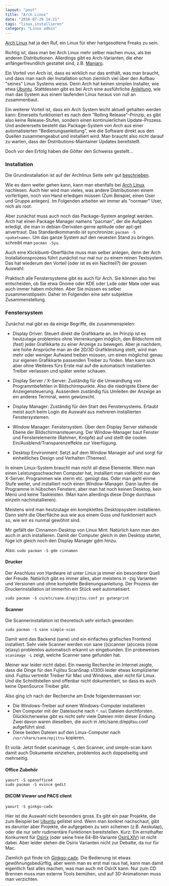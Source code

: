 ```yaml
---
layout: "post"
title: "Arch Linux"
date: "2016-07-29 14:21"
tags: "linux,installieren"
category: "Linux admin"
---
```

[Arch Linux](http://www.archlinux.org) hat ja den Ruf, ein Linux für eher hartgesottene Freaks zu sein.

Richtig ist, dass man bei Arch Linux mehr selber machen muss, als bei anderen Distributionen. Allerdings gibt es Arch-Varianten, die eher anfängerfreundlich gestaltet sind, z.B. [Manjaro](http://manjaro.org).

Ein Vorteil von Arch ist, dass es wirklich nur das enthält, was man braucht, und dass man nach der Installation schon ziemlich viel über den Aufbau "seines" Linux Systems weiss.
Denn Arch hat keinen simplen Installer, wie etwa [Ubuntu](http://www.ubuntu.com). Stattdessen gibt es bei Arch eine ausführliche [Anleitung](https://wiki.archlinux.org/index.php/Beginners%27_guide), wie man das System aus einem laufenden Linux heraus von null an zusammenbaut.

Ein weiterer Vorteil ist, dass ein Arch System leicht aktuell gehalten werden kann: Einerseits funktioniert es nach dem "Rolling Release"-Prinzip, es gibt also keine Release-Stufen, sondern einen kontinuierlichen Update-Prozess. Und andererseits besteht das Package-System von Arch aus einer automatisierten "Bedienungsanleitung", wie die Software direkt aus den Quellen zusammengeabut und installiert wird. Man braucht also nicht darauf zu warten, dass der Distributions-Maintainer Updates bereitstellt.

 Doch vor den Erfolg haben die Götter den Schweiss gestellt...


### Installation

Die Grundinstallation ist auf der Archlinux Seite sehr gut [beschrieben](https://wiki.archlinux.org/index.php/Beginners%27_guide).

Wie es dann weiter gehen kann, kann man ebenfalls bei [Arch Linux](https://wiki.archlinux.org/index.php/General_recommendations)   nachlesen. Auch hier wird man vieles, was andere Distributionen einem vorfertigen, noch von Hand erledigen müssen (Zum Beispiel, einen User und Gruppe anlegen). Im Folgenden arbeiten wir immer als "normaer" User, nich als root.

Aber zunächst muss auch noch das Package-System angelegt werden. Arch hat einen Package Manager namens "pacman", der die Aufgaben erledigt, die man in debian-Derivaten gerne aptitude oder apt-get anvertraut. Das Standardkommando ist synchronize: `pacman -S <paketname>`. Um das ganze System auf den neuesten Stand zu bringen. schreibt man `pacman -Syu`.

Auch eine Klickibunti-Oberfläche muss man selber anlegen, denn der Arch Installationsprozess führt zunächst nur mal nur zu einem reinen Textsystem. Das hat wiederum den Vorteil (oder ist es ein Nachteil?) der grossen Auswahl:

Praktisch alle Fenstersysteme gibt es auch für Arch. Sie können also frei entscheiden, ob Sie etwa Gnome oder KDE oder Lxde oder Mate oder was auch immer haben möchten. Aber Sie müssen es selber zusammenstöpseln. Daher im Folgenden eine sehr subjektive Zusammenstellung.

### Fenstersystem
Zunächst mal gibt es da einige Begriffe, die zusammenspielen:

- Display Driver: Steuert direkt die Grafikkarte an. Im Prinzip ist es heutzutage problemlos ohne Verrenkungen möglich, den Bildschirm mit (fast) jeder Grafikkarte zu einer Anzeige zu bewegen. Aber je nachdem, wie hohe Ansprüche man an die 2D/3D Grafikleistung stellt, wird man mehr oder weniger Aufwand treiben müssen, um einen möglichst genau zur eigenen Grafikkarte passenden Treiber zu finden. Man kann sich aber ohne Weiteres fürs Erste mal auf die automatisch installierten Treiber verlassen und später weiter schauen.

- Display Server / X-Server: Zuständig für die Umwandlung von Programmbefehlen in Bildschirmpunkte. Also die niedrigste Ebene der Anzeigensteuerung. Ausserdem zuständig füs Umleiten der Anzeige an ein anderes Terminal, wenn gewünscht.

- Display Manager: Zuständig für den Start des Fenstersystems. Erlaubt meist auch beim Login die Auswahl aus mehreren installierten Fenstersystemen.

- Window Manager: Fenstersystem. Über dem Display Server stehende Ebene der Bildschirmansteuerung. Der Window-Manager baut Fenster und Fensterelemente (Rahmen, Knöpfe) auf und stellt die coolen Ein/Ausblend/Transparenzeffekte zur Veerfügung.

- Desktop Environment: Setzt auf dem Window Manager auf und sorgt für einheitliches Design und Verhalten (Themes).

In einem Linux-System braucht man nicht all diese Elemente. Wenn man einen Leistungsschwachen Computer hat, installiert man vielleicht nur den X-Server. Programmen wie xterm etc. genügt das. Oder man geht einme Stufe weiter, und installiert noch einen Window-Manager. Dann laufen die Programme in hübschen Fenstern, aber man hat noch keinen Desktop, kein Menü und keine Taskleisten. (Man kann allerdings diese Dinge durchaus einzeln nachinstallieren).

Meistens wird man heutzutage ein kompklettes Desktopsystem installieren. Dann sieht die Oberfläche aus wie aus einem Guss und funktioniert auch so, wie wir es nunmal gewöhnt sind.

Mir gefällt der Cinnamon-Desktop von Linux Mint. Natürlich kann man den auch in arch installieren. Damit der Computer gleich in den Desktop startet, füge ich gleich noch den Display Manager gdm hinzu.

Also: `sudo pacman -S gdm cinnamon`


#### Drucker

Der Anschluss von Hardware ist unter Linux ja immer ein besonderer Quell der Freude. Natürlich gibt es immer alles, aber meistens in -zig Varianten und Versionen und ohne komplette Bedienungsanleitung.
Der Prozess der Druckerinstallation ist immerhin ein Stück weit automatisiert.

    sudo pacman -S cu/etc/sane.d/epjitsu.conf ps gutenprint

#### Scanner

Die Scannerinstallation ist theoretisch sehr einfach geworden:

    sudo pacman -S sane simple-scan

Damit wird das Backend (sane) und ein einfaches grafisches Frontend installiert. Sehr viele Scanner werden von sane ((s)canner (a)ccess (n)ow (e)asy) problemlos automatisch erkannt un eingebunden. Ein probeweises `scanimage -L` zeigt, welche Scanner sane gefunden hat.

Meiner war leider nicht dabei. Ein nwenig Recherche im Internet zeigte, dass die Dinge für den Fujitsu ScanSnap s1300i leider etwas komplizierter sind. Fujitsu vertreibt Treiber für Mac und Windows, aber nicht für Linux. Und die Schnittstellen sind offenbar nicht dokumentiert, so dass es auch keine OpenSource Treiber gibt.

Also ging ich nach der Recherche am Ende folgendermassen vor:

* Die Windows-Treiber auf einem Windows-Computer installieren
* Den Computer mit der Dateisuche nach `*.nal` Dateien durchforsten. Glücklicherweise gibt es nicht sehr viele Dateien mitn dieser Endung. Zwei davon waren dieselben, die auch in /etc/sane.d/epjitsu.conf aufgeführt sind.
* Diese beiden Dateien auf den Linux-Computer nach `/usr/share/sane/epjitsu` kopieren.

Et voilà: Jetzt findet scanimage -L den Scanner, und simple-scan kann damit auch Dokumente einziehen, problemlos auch doppelseitig und mehrseitig.


#### Office Zubehör

    yaourt -S openoffice4
    sudo pacman -S evince gedit    

#### DICOM Viewer und PACS client

    yaourt -S ginkgo-cadx

Hier ist die Auswahl nicht besonders gross. Es gibt ein paar Projekte, die zum Beispiel bei [Ubuntu](https://wiki.ubuntuusers.de/DICOM/) gelistet sind. Wenn man konkret nachschaut, gibt es darunter aber Projekte, die aufgegeben zu sein scheinen (z.B. Aeskulap), oder die nur sehr rudimentäre Funktionen bereitstellen. Kurz: Ein ernsthafter Konkurrent für [Osirix](http://www.osirix-viewer.com/) (oder seine freie 64-Bit-Variante [OsiriLXIV](http://bettar.no-ip.org/lxiv/)) ist nicht dabei. Aber leider stehen die Osirix Varianten nicht zur Debatte, da nur für Mac.

Ziemlich gut finde ich [Ginkgo-cadx](http://ginkgo-cadx.com/en/). Die Bedienung ist etwas gewöhnungsbedürftig, aber wenn man es erst mal raus hat, kann man damit eigentlich fast alles machen, was man auch mit OsiriX kann. Nur zum CD Brennen muss man externe Tools bemühen, und auf 3D-Animationen muss man verzichten.
